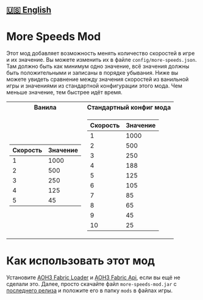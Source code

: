 [🇺🇸 English](https://github.com/MushroomMif/more-speeds-mod/blob/master/README.md)
-----
More Speeds Mod
=====
Этот мод добавляет возможность менять количество скоростей в игре и их значение.
Вы можете изменить их в файле `config/more-speeds.json`.
Там должно быть как минимум одно значение, всё значения должны быть 
положительными и записаны в порядке убывания.
Ниже вы можете увидеть сравнение между значения скоростей из ванильной
игры и значениями из стандартной конфигурации этого мода.
Чем меньше значение, тем быстрее идёт время.

<table>
<tr><th>Ванила</th><th>Стандартный конфиг мода</th></tr>
<tr><td>

| Скорость | Значение |
|----------|----------|
| 1        | 1000     |
| 2        | 500      |
| 3        | 250      |
| 4        | 125      |
| 5        | 45       |

</td><td>

| Скорость | Значение |
|----------|----------|
| 1        | 1000     |
| 2        | 500      |
| 3        | 250      |
| 4        | 188      |
| 5        | 125      |
| 6        | 105      |
| 7        | 85       |
| 8        | 65       |
| 9        | 45       |
| 10       | 25       |

</td></tr> </table>

# Как использовать этот мод
Установите [AOH3 Fabric Loader](https://github.com/MushroomMif/aoh3-fabric-loader)
и [AOH3 Fabric Api](https://github.com/MushroomMif/aoh3-fabric-api),
если вы ещё не сделали это. Далее, просто скачайте файл `more-speeds-mod.jar`
с [последнего релиза](https://github.com/MushroomMif/more-speeds-mod/releases/latest)
и положите его в папку `mods` в файлах игры.
